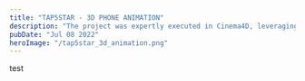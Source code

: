 ```yaml
---
title: "TAP5STAR - 3D PHONE ANIMATION"
description: "The project was expertly executed in Cinema4D, leveraging the cutting-edge Redshift renderer to achieve exceptional visual fidelity. Furthermore, the seamless integration of After Effects facilitated the comprehensive compositing process."
pubDate: "Jul 08 2022"
heroImage: "/tap5star_3d_animation.png"
---
```


test
